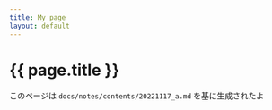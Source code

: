 ```yaml
---
title: My page
layout: default
---
```


# {{ page.title }}

このページは `docs/notes/contents/20221117_a.md` を基に生成されたよ

<!--
You can use HTML elements in Markdown, such as the comment element, and they won't be affected by a markdown parser. However, if you create an HTML element in your markdown file, you cannot use markdown syntax within that element's contents.
-->
